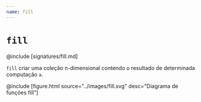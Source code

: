 ```yaml
---
name: fill
---
```


# `fill`

@include [signatures/fill.md]

`fill` criar uma coleção n-dimensional contendo o resultado de determinada computação `a`.

@include [figure.html source="../images/fill.svg" desc="Diagrama de funções fill"]

